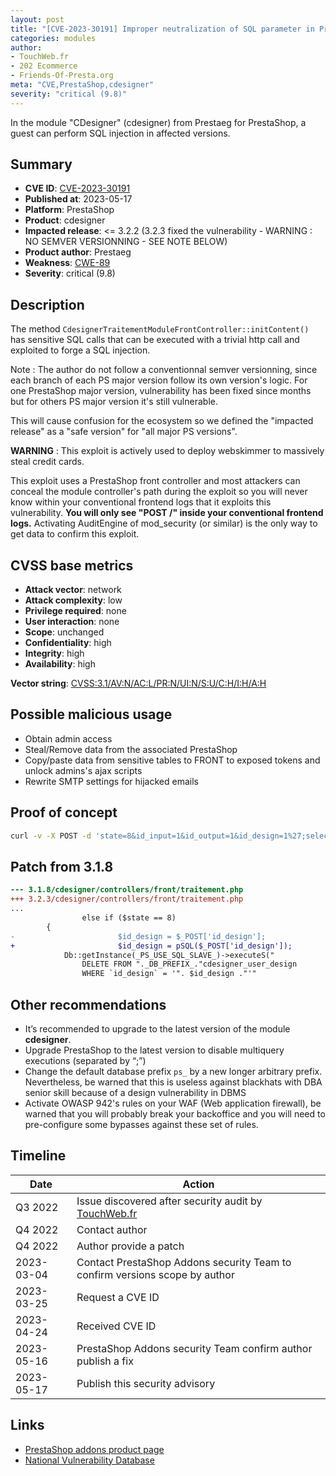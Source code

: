 ```yaml
---
layout: post
title: "[CVE-2023-30191] Improper neutralization of SQL parameter in Prestaeg - CDesigner module for PrestaShop"
categories: modules
author:
- TouchWeb.fr
- 202 Ecommerce
- Friends-Of-Presta.org
meta: "CVE,PrestaShop,cdesigner"
severity: "critical (9.8)"
---
```


In the module "CDesigner" (cdesigner) from Prestaeg for PrestaShop, a guest can perform SQL injection in affected versions.


## Summary

* **CVE ID**: [CVE-2023-30191](https://cve.mitre.org/cgi-bin/cvename.cgi?name=CVE-2023-30191)
* **Published at**: 2023-05-17
* **Platform**: PrestaShop
* **Product**: cdesigner
* **Impacted release**: <= 3.2.2 (3.2.3 fixed the vulnerability - WARNING : NO SEMVER VERSIONNING - SEE NOTE BELOW)
* **Product author**: Prestaeg
* **Weakness**: [CWE-89](https://cwe.mitre.org/data/definitions/89.html)
* **Severity**: critical (9.8)

## Description

The method `CdesignerTraitementModuleFrontController::initContent()` has sensitive SQL calls that can be executed with a trivial http call and exploited to forge a SQL injection.

Note : The author do not follow a conventionnal semver versionning, since each branch of each PS major version follow its own version's logic. For one PrestaShop major version, vulnerability has been fixed since months but for others PS major version it's still vulnerable.

This will cause confusion for the ecosystem so we defined the "impacted release" as a "safe version" for "all major PS versions".

**WARNING** : This exploit is actively used to deploy webskimmer to massively steal credit cards. 

This exploit uses a PrestaShop front controller and most attackers can conceal the module controller's path during the exploit so you will never know within your conventional frontend logs that it exploits this vulnerability. **You will only see "POST /" inside your conventional frontend logs.** Activating AuditEngine of mod_security (or similar) is the only way to get data to confirm this exploit.

## CVSS base metrics

* **Attack vector**: network
* **Attack complexity**: low
* **Privilege required**: none
* **User interaction**: none
* **Scope**: unchanged
* **Confidentiality**: high
* **Integrity**: high
* **Availability**: high

**Vector string**: [CVSS:3.1/AV:N/AC:L/PR:N/UI:N/S:U/C:H/I:H/A:H](https://nvd.nist.gov/vuln-metrics/cvss/v3-calculator?vector=AV:N/AC:L/PR:N/UI:N/S:U/C:H/I:H/A:H)

## Possible malicious usage

* Obtain admin access
* Steal/Remove data from the associated PrestaShop
* Copy/paste data from sensitive tables to FRONT to exposed tokens and unlock admins's ajax scripts
* Rewrite SMTP settings for hijacked emails


## Proof of concept


```bash
curl -v -X POST -d 'state=8&id_input=1&id_output=1&id_design=1%27;select(sleep(10));' 'https://preprod.XXX/?fc=module&module=cdesigner&controller=traitement'
```

## Patch from 3.1.8

```diff
--- 3.1.8/cdesigner/controllers/front/traitement.php
+++ 3.2.3/cdesigner/controllers/front/traitement.php
...
                else if ($state == 8)
		{
-                       $id_design = $_POST['id_design'];
+                       $id_design = pSQL($_POST['id_design']);
			Db::getInstance(_PS_USE_SQL_SLAVE_)->executeS("
				DELETE FROM "._DB_PREFIX_."cdesigner_user_design
				WHERE `id_design` = '". $id_design ."'"

```

## Other recommendations

* It’s recommended to upgrade to the latest version of the module **cdesigner**.
* Upgrade PrestaShop to the latest version to disable multiquery executions (separated by “;”)
* Change the default database prefix `ps_` by a new longer arbitrary prefix. Nevertheless, be warned that this is useless against blackhats with DBA senior skill because of a design vulnerability in DBMS
* Activate OWASP 942's rules on your WAF (Web application firewall), be warned that you will probably break your backoffice and you will need to pre-configure some bypasses against these set of rules.

## Timeline

| Date | Action |
|--|--|
| Q3 2022 | Issue discovered after security audit by [TouchWeb.fr](https://www.touchweb.fr) |
| Q4 2022 | Contact author |
| Q4 2022 | Author provide a patch |
| 2023-03-04 | Contact PrestaShop Addons security Team to confirm versions scope by author |
| 2023-03-25 | Request a CVE ID |
| 2023-04-24 | Received CVE ID |
| 2023-05-16 | PrestaShop Addons security Team confirm author publish a fix |
| 2023-05-17 | Publish this security advisory |

## Links

* [PrestaShop addons product page](https://addons.prestashop.com/fr/declinaisons-personnalisation/22677-personnalisation-de-produit-product-customize.html)
* [National Vulnerability Database](https://nvd.nist.gov/vuln/detail/CVE-2023-30191)
